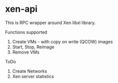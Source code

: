 # xen-api
This is RPC wrapper around Xen libxl library.

Functions supported
1. Create VMs - with copy on write (QCOW) images
2. Start, Stop, Reimage
2. Remove VMs

ToDo
1. Create Networks
2. Xen server statistics
